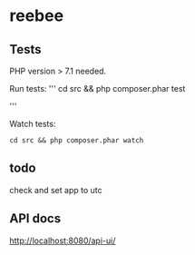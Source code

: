 # reebee

## Tests

PHP version > 7.1 needed. 

Run tests:
'''
cd src && php composer.phar test

'''

Watch tests:
```
cd src && php composer.phar watch
```

## todo
check and set app to utc

## API docs
[http://localhost:8080/api-ui/](http://localhost:8080/api-ui/)
